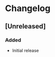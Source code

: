 <!-- Keep a Changelog guide -> https://keepachangelog.com -->

# Changelog

## [Unreleased]
### Added
- Initial release



